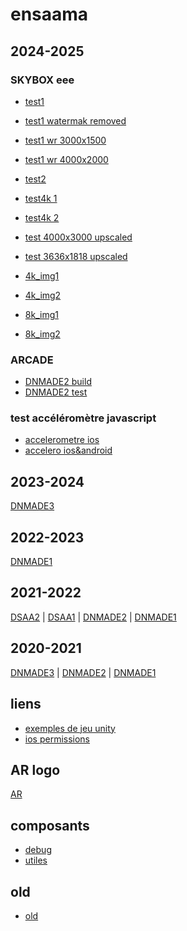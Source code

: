 # ensaama

## 2024-2025

### SKYBOX eee
* [test1](./2025/DNMADE2/skybox/demo_1.html)
* [test1 watermak removed](./2025/DNMADE2/skybox/demo_1_watermak-removed.html)
* [test1 wr 3000x1500](./2025/DNMADE2/skybox/demo_1_wr_3000x1500.html)
* [test1 wr 4000x2000](./2025/DNMADE2/skybox/demo_1_wr_4000x2000.html)
* [test2](./2025/DNMADE2/skybox/demo_2.html)

* [test4k 1](./2025/DNMADE2/skybox/test4k_1.html)
* [test4k 2](./2025/DNMADE2/skybox/test4k_2.html)
* [test 4000x3000 upscaled](./2025/DNMADE2/skybox/test4k_1_up_4000x2000.html)
* [test 3636x1818 upscaled](./2025/DNMADE2/skybox/test4k_1_up_3636x1818.html)

* [4k_img1](./2025/DNMADE2/skybox/assets/img2x1_4k/img360_night1.jpg)
* [4k_img2](./2025/DNMADE2/skybox/assets/img2x1_4k/img360_night2_maj.jpg)
* [8k_img1](./2025/DNMADE2/skybox/assets/img2x1_8k/img360_night1_upscaled.jpg)
* [8k_img2](./2025/DNMADE2/skybox/assets/img2x1_8k/img360_night2_upscaled.jpg)

### ARCADE
* [DNMADE2 build](./2025/DNMADE2/Builds/README.md)
* [DNMADE2 test](./2025/DNMADE2/Tests/README.md)

### test accéléromètre javascript
* [accelerometre ios](./tests/accelerometre/test_accelero_ios.html)
* [accelero ios&android](./tests/accelerometre/test_accelero_ios-android.html)

## 2023-2024
[DNMADE3](./2024/DNMADE3/aframe_new/README.md)

## 2022-2023
[DNMADE1](./2023/DNMADE1/README.md)

## 2021-2022
[DSAA2](https://eminet666.github.io/ensaama/2022/dsaa2/)
| [DSAA1](https://eminet666.github.io/ensaama/2022/dsaa1/)
| [DNMADE2](https://eminet666.github.io/ensaama/2022/dnmade2/)
| [DNMADE1](https://eminet666.github.io/ensaama/2022/dnmade1/)

## 2020-2021
[DNMADE3](https://eminet666.github.io/ensaama/2021/dnmade3/)
| [DNMADE2](https://eminet666.github.io/ensaama/2021/dnmade2/)
| [DNMADE1](https://eminet666.github.io/ensaama/2021/dnmade1/)

## liens 
* [exemples de jeu unity](https://github.com/proyecto26/awesome-unity)
* [ios permissions](https://dev.to/li/how-to-requestpermission-for-devicemotion-and-deviceorientation-events-in-ios-13-46g2)

## AR logo
[AR](./AR_logo/README.md)

## composants
<!-- * [nft](https://eminet666.github.io/ensaama/AR_logo/) -->
* [debug](./components/debug/)
* [utiles](./components/utiles/)

## old
* [old](./old/)